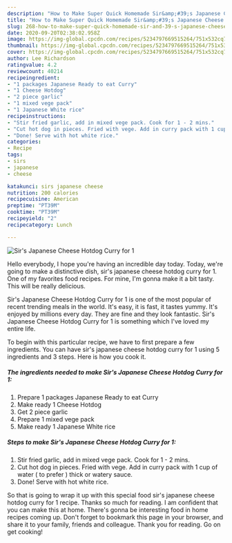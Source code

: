 ```yaml
---
description: "How to Make Super Quick Homemade Sir&amp;#39;s Japanese Cheese Hotdog Curry for 1"
title: "How to Make Super Quick Homemade Sir&amp;#39;s Japanese Cheese Hotdog Curry for 1"
slug: 268-how-to-make-super-quick-homemade-sir-and-39-s-japanese-cheese-hotdog-curry-for-1
date: 2020-09-20T02:38:02.958Z
image: https://img-global.cpcdn.com/recipes/5234797669515264/751x532cq70/sirs-japanese-cheese-hotdog-curry-for-1-recipe-main-photo.jpg
thumbnail: https://img-global.cpcdn.com/recipes/5234797669515264/751x532cq70/sirs-japanese-cheese-hotdog-curry-for-1-recipe-main-photo.jpg
cover: https://img-global.cpcdn.com/recipes/5234797669515264/751x532cq70/sirs-japanese-cheese-hotdog-curry-for-1-recipe-main-photo.jpg
author: Lee Richardson
ratingvalue: 4.2
reviewcount: 40214
recipeingredient:
- "1 packages Japanese Ready to eat Curry"
- "1 Cheese Hotdog"
- "2 piece garlic"
- "1 mixed vege pack"
- "1 Japanese White rice"
recipeinstructions:
- "Stir fried garlic, add in mixed vege pack. Cook for 1 - 2 mins."
- "Cut hot dog in pieces. Fried with vege. Add in curry pack with 1 cup of water ( to prefer ) thick or watery sauce."
- "Done! Serve with hot white rice."
categories:
- Recipe
tags:
- sirs
- japanese
- cheese

katakunci: sirs japanese cheese 
nutrition: 200 calories
recipecuisine: American
preptime: "PT39M"
cooktime: "PT39M"
recipeyield: "2"
recipecategory: Lunch

---
```



![Sir&#39;s Japanese Cheese Hotdog Curry for 1](https://img-global.cpcdn.com/recipes/5234797669515264/751x532cq70/sirs-japanese-cheese-hotdog-curry-for-1-recipe-main-photo.jpg)

Hello everybody, I hope you're having an incredible day today. Today, we're going to make a distinctive dish, sir&#39;s japanese cheese hotdog curry for 1. One of my favorites food recipes. For mine, I'm gonna make it a bit tasty. This will be really delicious.



Sir&#39;s Japanese Cheese Hotdog Curry for 1 is one of the most popular of recent trending meals in the world. It's easy, it is fast, it tastes yummy. It's enjoyed by millions every day. They are fine and they look fantastic. Sir&#39;s Japanese Cheese Hotdog Curry for 1 is something which I've loved my entire life.


To begin with this particular recipe, we have to first prepare a few ingredients. You can have sir&#39;s japanese cheese hotdog curry for 1 using 5 ingredients and 3 steps. Here is how you cook it.

<!--inarticleads1-->

##### The ingredients needed to make Sir&#39;s Japanese Cheese Hotdog Curry for 1:

1. Prepare 1 packages Japanese Ready to eat Curry
1. Make ready 1 Cheese Hotdog
1. Get 2 piece garlic
1. Prepare 1 mixed vege pack
1. Make ready 1 Japanese White rice




<!--inarticleads2-->

##### Steps to make Sir&#39;s Japanese Cheese Hotdog Curry for 1:

1. Stir fried garlic, add in mixed vege pack. Cook for 1 - 2 mins.
1. Cut hot dog in pieces. Fried with vege. Add in curry pack with 1 cup of water ( to prefer ) thick or watery sauce.
1. Done! Serve with hot white rice.




So that is going to wrap it up with this special food sir&#39;s japanese cheese hotdog curry for 1 recipe. Thanks so much for reading. I am confident that you can make this at home. There's gonna be interesting food in home recipes coming up. Don't forget to bookmark this page in your browser, and share it to your family, friends and colleague. Thank you for reading. Go on get cooking!

